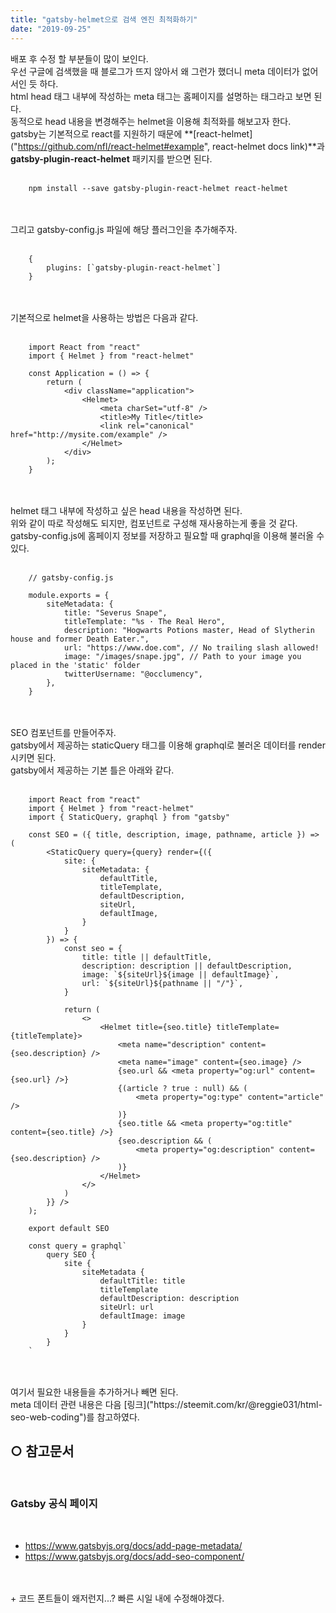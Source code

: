 ```yaml
---
title: "gatsby-helmet으로 검색 엔진 최적화하기"
date: "2019-09-25"
---
```


배포 후 수정 할 부분들이 많이 보인다.
<br>
우선 구글에 검색했을 때 블로그가 뜨지 않아서 왜 그런가 했더니 meta 데이터가 없어서인 듯 하다.
<br>
html head 태그 내부에 작성하는 meta 태그는 홈페이지를 설명하는 태그라고 보면 된다.
<br>
동적으로 head 내용을 변경해주는 helmet을 이용해 최적화를 해보고자 한다.
<br>
gatsby는 기본적으로 react를 지원하기 때문에 **[react-helmet]("https://github.com/nfl/react-helmet#example", react-helmet docs link)**과 **gatsby-plugin-react-helmet** 패키지를 받으면 된다.
<br>
<br>

````
    npm install --save gatsby-plugin-react-helmet react-helmet
````

<br>
<br>
그리고 gatsby-config.js 파일에 해당 플러그인을 추가해주자.
<br>
<br>

````
    {
        plugins: [`gatsby-plugin-react-helmet`]
    }
````

<br>
<br>
기본적으로 helmet을 사용하는 방법은 다음과 같다.
<br>
<br>

````
    import React from "react"
    import { Helmet } from "react-helmet"

    const Application = () => {
        return (
            <div className="application">
                <Helmet>
                    <meta charSet="utf-8" />
                    <title>My Title</title>
                    <link rel="canonical" href="http://mysite.com/example" />
                </Helmet>
            </div>
        );
    }

````

<br>
<br>
helmet 태그 내부에 작성하고 싶은 head 내용을 작성하면 된다. 
<br>
위와 같이 따로 작성해도 되지만, 컴포넌트로 구성해 재사용하는게 좋을 것 같다. 
<br>
gatsby-config.js에 홈페이지 정보를 저장하고 필요할 때 graphql을 이용해 불러올 수 있다.
<br>
<br>

````
    // gatsby-config.js

    module.exports = {
        siteMetadata: {
            title: "Severus Snape",
            titleTemplate: "%s · The Real Hero",
            description: "Hogwarts Potions master, Head of Slytherin house and former Death Eater.",
            url: "https://www.doe.com", // No trailing slash allowed!
            image: "/images/snape.jpg", // Path to your image you placed in the 'static' folder
            twitterUsername: "@occlumency",
        },
    }
````
<br>
<br>
SEO 컴포넌트를 만들어주자.
<br>
gatsby에서 제공하는 staticQuery 태그를 이용해 graphql로 불러온 데이터를 render시키면 된다.
<br>
gatsby에서 제공하는 기본 틀은 아래와 같다.
<br>
<br>

````
    import React from "react"
    import { Helmet } from "react-helmet"
    import { StaticQuery, graphql } from "gatsby"

    const SEO = ({ title, description, image, pathname, article }) => (
        <StaticQuery query={query} render={({
            site: {
                siteMetadata: {
                    defaultTitle,
                    titleTemplate,
                    defaultDescription,
                    siteUrl,
                    defaultImage,
                }
            }
        }) => {
            const seo = {
                title: title || defaultTitle,
                description: description || defaultDescription,
                image: `${siteUrl}${image || defaultImage}`,
                url: `${siteUrl}${pathname || "/"}`,
            }

            return (
                <>
                    <Helmet title={seo.title} titleTemplate={titleTemplate}>
                        <meta name="description" content={seo.description} />
                        <meta name="image" content={seo.image} />
                        {seo.url && <meta property="og:url" content={seo.url} />}
                        {(article ? true : null) && (
                            <meta property="og:type" content="article" />
                        )}
                        {seo.title && <meta property="og:title" content={seo.title} />}
                        {seo.description && (
                            <meta property="og:description" content={seo.description} />
                        )}
                    </Helmet>
                </>
            )
        }} />
    );

    export default SEO

    const query = graphql`
        query SEO {
            site {
                siteMetadata {
                    defaultTitle: title
                    titleTemplate
                    defaultDescription: description
                    siteUrl: url
                    defaultImage: image
                }
            }
        }
    `
````

<br>
<br>
여기서 필요한 내용들을 추가하거나 빼면 된다.
<br>
meta 데이터 관련 내용은 다음 [링크]("https://steemit.com/kr/@reggie031/html-seo-web-coding")를 참고하였다.

<br>

## ○ 참고문서

<br>

### Gatsby 공식 페이지

<br>

* <https://www.gatsbyjs.org/docs/add-page-metadata/>
* <https://www.gatsbyjs.org/docs/add-seo-component/>


<br>
<br>
+ 코드 폰트들이 왜저런지...? 빠른 시일 내에 수정해야겠다.